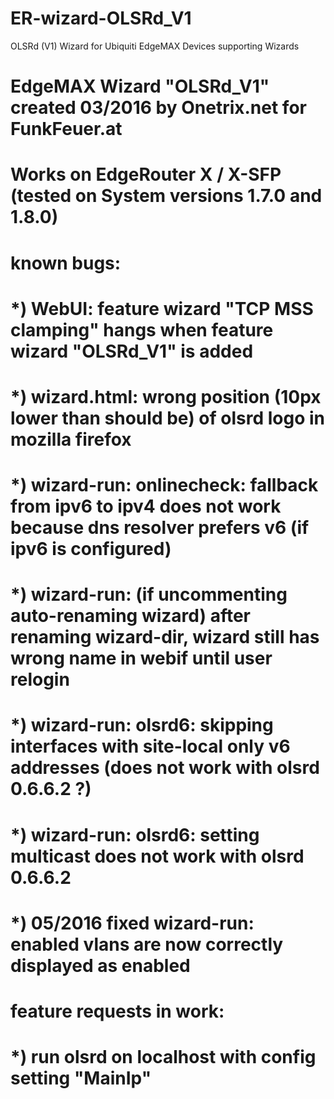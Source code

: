 # ER-wizard-OLSRd_V1
OLSRd (V1) Wizard for Ubiquiti EdgeMAX Devices supporting Wizards

#
# EdgeMAX Wizard "OLSRd_V1" created 03/2016 by Onetrix.net for FunkFeuer.at
#
# Works on EdgeRouter X / X-SFP (tested on System versions 1.7.0 and 1.8.0)
#
# known bugs:
# *) WebUI: feature wizard "TCP MSS clamping" hangs when feature wizard "OLSRd_V1" is added
# *) wizard.html: wrong position (10px lower than should be) of olsrd logo in mozilla firefox
# *) wizard-run: onlinecheck: fallback from ipv6 to ipv4 does not work because dns resolver prefers v6 (if ipv6 is configured)
# *) wizard-run: (if uncommenting auto-renaming wizard) after renaming wizard-dir, wizard still has wrong name in webif until user relogin
# *) wizard-run: olsrd6: skipping interfaces with site-local only v6 addresses (does not work with olsrd 0.6.6.2 ?)
# *) wizard-run: olsrd6: setting multicast does not work with olsrd 0.6.6.2
# *) 05/2016 fixed wizard-run: enabled vlans are now correctly displayed as enabled
#
# feature requests in work:
# *) run olsrd on localhost with config setting "MainIp"
#
